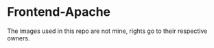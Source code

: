 # Frontend-Apache

The images used in this repo are not mine, rights go to their respective owners.
